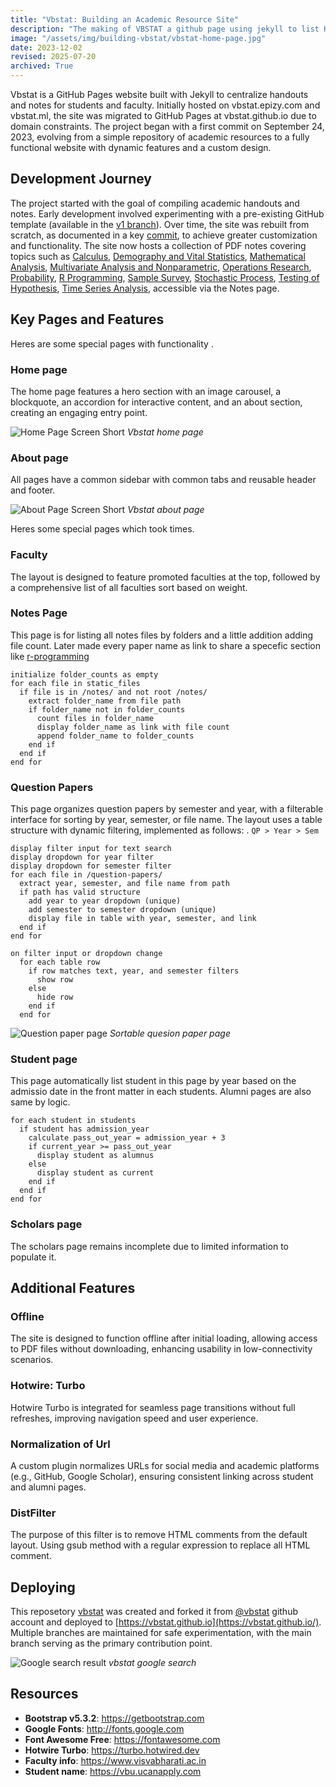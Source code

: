```yaml
---
title: "Vbstat: Building an Academic Resource Site"
description: "The making of VBSTAT a github page using jekyll to list Handouts and Notes of Department of Statistics Visva-Bharati by Students."
image: "/assets/img/building-vbstat/vbstat-home-page.jpg"
date: 2023-12-02
revised: 2025-07-20
archived: True
---
```


<!-- Initially started with [vbstat.epizy.com](https://vbstat.epizy.com){:rel="nofollow" target="_blank"} and later on [vbstat.ml](https://vbstat.ml){:rel="nofollow" target="_blank"} which domain no more exist rather not free. -->



Vbstat is a GitHub Pages website built with Jekyll to centralize handouts and notes for students and faculty. Initially hosted on vbstat.epizy.com and vbstat.ml, the site was migrated to GitHub Pages at vbstat.github.io due to domain constraints. The project began with a first commit on <time datetime="2023-09-24">September 24, 2023</time>, evolving from a simple repository of academic resources to a fully functional website with dynamic features and a custom design.

## Development Journey
The project started with the goal of compiling academic handouts and notes. Early development involved experimenting with a pre-existing GitHub template (available in the [v1 branch](https://github.com/mrinalcs/vbstat/tree/v1)). Over time, the site was rebuilt from scratch, as documented in a key [commit](https://github.com/mrinalcs/vbstat/blob/baa4d3e6a9fd3d492257f123efd7e2277c2c147f), to achieve greater customization and functionality. The site now hosts a collection of PDF notes covering topics such as [Calculus](https://vbstat.github.io/notes#calculus), [Demography and Vital Statistics](https://vbstat.github.io/notes#demography-and-vital-statistics), [Mathematical Analysis](https://vbstat.github.io/notes#mathematical-analysis), [Multivariate Analysis and Nonparametric](https://vbstat.github.io/notes#multivariate-analysis-and-nonparametric), [Operations Research](https://vbstat.github.io/notes#operations-research), [Probability](https://vbstat.github.io/notes#probability), [R Programming](https://vbstat.github.io/notes#r-programming), [Sample Survey](https://vbstat.github.io/notes#sample-survey), [Stochastic Process](https://vbstat.github.io/notes#stochastic-process), [Testing of Hypothesis](https://vbstat.github.io/notes#testing-of-hypothesis), [Time Series Analysis](https://vbstat.github.io/notes#time-series-analysis), accessible via the Notes page.
 
 

## Key Pages and Features

Heres are some special pages with functionality .

### Home page
The home page features a hero section with an image carousel, a blockquote, an accordion for interactive content, and an about section, creating an engaging entry point.

![Home Page Screen Short](/assets/img/building-vbstat/vbstat-home-page.jpg)
*Vbstat home page*

### About page
All pages have a common sidebar with common tabs and reusable header and footer.

![About Page Screen Short](/assets/img/building-vbstat/vbstat-about-page.jpg)
*Vbstat about page*




Heres some special pages which took times.

### Faculty 
The layout is designed to feature promoted faculties at the top, followed by a comprehensive list of all faculties sort based on weight. 

###  Notes Page
This page is for listing all notes files by folders and a little addition adding file count. Later made every paper name as link to share a specefic section like [r-programming](https://vbstat.github.io/notes#r-programming)

```
initialize folder_counts as empty
for each file in static_files
  if file is in /notes/ and not root /notes/
    extract folder_name from file path
    if folder_name not in folder_counts
      count files in folder_name
      display folder_name as link with file count
      append folder_name to folder_counts
    end if
  end if
end for
```

### Question Papers
This page organizes question papers by semester and year, with a filterable interface for sorting by year, semester, or file name. The layout uses a table structure with dynamic filtering, implemented as follows: . `QP > Year > Sem `

```
display filter input for text search
display dropdown for year filter
display dropdown for semester filter
for each file in /question-papers/
  extract year, semester, and file name from path
  if path has valid structure
    add year to year dropdown (unique)
    add semester to semester dropdown (unique)
    display file in table with year, semester, and link
  end if
end for

on filter input or dropdown change
  for each table row
    if row matches text, year, and semester filters
      show row
    else
      hide row
    end if
  end for
```

![Question paper page](/assets/img/building-vbstat/vbstat-question-paper-page.jpg)
*Sortable quesion paper page*

### Student page
This page automatically list student in this page by year based on the admissio date in the front matter in each students. Alumni pages are  also same by logic. 


```
for each student in students
  if student has admission_year
    calculate pass_out_year = admission_year + 3
    if current_year >= pass_out_year
      display student as alumnus
    else
      display student as current
    end if
  end if
end for
```

### Scholars page
The scholars page remains incomplete due to limited information to populate it.

## Additional Features 

### Offline
The site is designed to function offline after initial loading, allowing access to PDF files without downloading, enhancing usability in low-connectivity scenarios.

### Hotwire: Turbo
Hotwire Turbo is integrated for seamless page transitions without full refreshes, improving navigation speed and user experience.

### Normalization of Url
A custom plugin normalizes URLs for social media and academic platforms (e.g., GitHub, Google Scholar), ensuring consistent linking across student and alumni pages.

### DistFilter
The purpose of this filter is to remove HTML comments from the default layout. Using gsub method with a regular expression to replace all HTML comment.



## Deploying
This reposetory [vbstat](https://github.com/mrinalcs/vbstat) was created and forked it from [@vbstat](https://github.com/vbstat) github account and deployed to [https://vbstat.github.io](https://vbstat.github.io/). Multiple branches are maintained for safe experimentation, with the main branch serving as the primary contribution point.
 

![Google search result](/assets/img/building-vbstat/vbstat-google-search-result.jpg)
*vbstat google search*
 

##  Resources

* **Bootstrap v5.3.2**: <https://getbootstrap.com>
* **Google Fonts**: <http://fonts.google.com>
* **Font Awesome Free**: <https://fontawesome.com>
* **Hotwire Turbo**: <https://turbo.hotwired.dev>
* **Faculty info**: <https://www.visvabharati.ac.in>
* **Student name**: <https://vbu.ucanapply.com>
